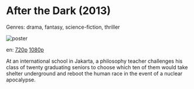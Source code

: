 # After the Dark (2013)

Genres: drama, fantasy, science-fiction, thriller

![poster](http://image.tmdb.org/t/p/w500/qY2GRqMD6tIuv9nw8VCrPKwl6BO.jpg)

en:
  [720p](magnet:?xt=urn:btih:310549A2F3F1FB24365E24423292AA84ECDB4700&tr=udp://glotorrents.pw:6969/announce&tr=udp://tracker.opentrackr.org:1337/announce&tr=udp://torrent.gresille.org:80/announce&tr=udp://tracker.openbittorrent.com:80&tr=udp://tracker.coppersurfer.tk:6969&tr=udp://tracker.leechers-paradise.org:6969&tr=udp://p4p.arenabg.ch:1337&tr=udp://tracker.internetwarriors.net:1337)
  [1080p](magnet:?xt=urn:btih:4267F5C25B08DE1D5FC68557E901F507CA950B81&tr=udp://glotorrents.pw:6969/announce&tr=udp://tracker.opentrackr.org:1337/announce&tr=udp://torrent.gresille.org:80/announce&tr=udp://tracker.openbittorrent.com:80&tr=udp://tracker.coppersurfer.tk:6969&tr=udp://tracker.leechers-paradise.org:6969&tr=udp://p4p.arenabg.ch:1337&tr=udp://tracker.internetwarriors.net:1337)
  


At an international school in Jakarta, a philosophy teacher challenges his class of twenty graduating seniors to choose which ten of them would take shelter underground and reboot the human race in the event of a nuclear apocalypse.